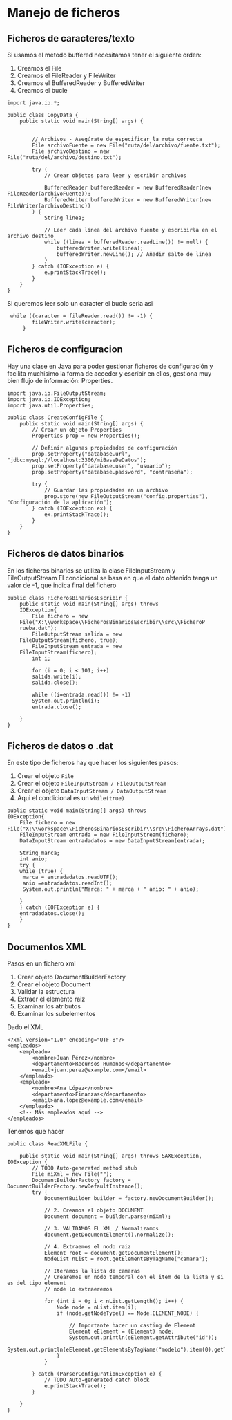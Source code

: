 # Manejo de ficheros

##  Ficheros de caracteres/texto

Si usamos el metodo buffered necesitamos tener el siguiente orden:
1. Creamos el File
2. Creamos el FileReader y FileWriter
3. Creamos el BufferedReader y BufferedWriter
4. Creamos el bucle



```
import java.io.*;

public class CopyData {
    public static void main(String[] args) {


        // Archivos - Asegúrate de especificar la ruta correcta
        File archivoFuente = new File("ruta/del/archivo/fuente.txt");
        File archivoDestino = new File("ruta/del/archivo/destino.txt");

        try (
            // Crear objetos para leer y escribir archivos

            BufferedReader bufferedReader = new BufferedReader(new FileReader(archivoFuente));
            BufferedWriter bufferedWriter = new BufferedWriter(new FileWriter(archivoDestino))
        ) {
            String linea;

            // Leer cada línea del archivo fuente y escribirla en el archivo destino
            while ((linea = bufferedReader.readLine()) != null) {
                bufferedWriter.write(linea);
                bufferedWriter.newLine(); // Añadir salto de línea
            }
        } catch (IOException e) {
            e.printStackTrace();
        }
    }
}
```

Si queremos leer solo un caracter el bucle seria asi 
```
 while ((caracter = fileReader.read()) != -1) {
        fileWriter.write(caracter);
     }
```

## Ficheros de configuracion

Hay una clase en Java para poder gestionar ficheros de configuración y facilita muchísimo la forma de acceder y escribir en ellos, gestiona muy bien flujo de información: Properties.

```
import java.io.FileOutputStream;
import java.io.IOException;
import java.util.Properties;

public class CreateConfigFile {
    public static void main(String[] args) {
        // Crear un objeto Properties
        Properties prop = new Properties();

        // Definir algunas propiedades de configuración
        prop.setProperty("database.url", "jdbc:mysql://localhost:3306/miBaseDeDatos");
        prop.setProperty("database.user", "usuario");
        prop.setProperty("database.password", "contraseña");

        try {
            // Guardar las propiedades en un archivo
            prop.store(new FileOutputStream("config.properties"), "Configuración de la aplicación");
        } catch (IOException ex) {
            ex.printStackTrace();
        }
    }
}
```
## Ficheros de datos binarios

En los ficheros binarios se utiliza la clase FileInputStream y FileOutputStream
El condicional se basa en que el dato obtenido tenga un valor de -1, que indica final del fichero

```
public class FicherosBinariosEscribir {
	public static void main(String[] args) throws
    IOException{
        File fichero = new
    File("X:\\workspace\\FicherosBinariosEscribir\\src\\FicheroP
    rueba.dat");
        FileOutputStream salida = new
    FileOutputStream(fichero, true);
        FileInputStream entrada = new
    FileInputStream(fichero);
        int i;
    
        for (i = 0; i < 101; i++)  
        salida.write(i);
        salida.close();
    
        while ((i=entrada.read()) != ‐1)  
        System.out.println(i);
        entrada.close();
        
    }
}
```
## Ficheros de datos o .dat

En este tipo de ficheros hay que hacer los siguientes pasos:
1. Crear el objeto `File`
2. Crear el objeto `FileInputStream / FileOutputStream`
3. Crear el objeto `DataInputStream / DataOutputStream`
4. Aqui el condicional es un `while(true)`

```
public static void main(String[] args) throws
IOException{
    File fichero = new
File("X:\\workspace\\FicherosBinariosEscribir\\src\\FicheroArrays.dat");
    FileInputStream entrada = new FileInputStream(fichero);
    DataInputStream entradadatos = new DataInputStream(entrada);
   
    String marca;
    int anio;
    try {
    while (true) {
     marca = entradadatos.readUTF();
     anio =entradadatos.readInt();
     System.out.println("Marca: " + marca + " anio: " + anio);
     
    }
    } catch (EOFException e) {
    entradadatos.close();
    }
}

```



## Documentos XML

Pasos en un fichero xml

1. Crear objeto DocumentBuilderFactory
2. Crear el objeto Document
3. Validar la estructura
4. Extraer el elemento raiz
5. Examinar los atributos
6. Examinar los subelementos

Dado el XML

```
<?xml version="1.0" encoding="UTF-8"?>
<empleados>
    <empleado>
        <nombre>Juan Pérez</nombre>
        <departamento>Recursos Humanos</departamento>
        <email>juan.perez@example.com</email>
    </empleado>
    <empleado>
        <nombre>Ana López</nombre>
        <departamento>Finanzas</departamento>
        <email>ana.lopez@example.com</email>
    </empleado>
    <!-- Más empleados aquí -->
</empleados>
```

Tenemos que hacer 
```
public class ReadXMLFile {

    public static void main(String[] args) throws SAXException, IOException {
		// TODO Auto-generated method stub
		File miXml = new File("");
		DocumentBuilderFactory factory = DocumentBuilderFactory.newDefaultInstance();
		try {
			DocumentBuilder builder = factory.newDocumentBuilder();

			// 2. Creamos el objeto DOCUMENT
			Document document = builder.parse(miXml);

			// 3. VALIDAMOS EL XML / Normalizamos
			document.getDocumentElement().normalize();

			// 4. Extraemos el nodo raiz
			Element root = document.getDocumentElement();
			NodeList nList = root.getElementsByTagName("camara");

			// Iteramos la lista de camaras
			// Crearemos un nodo temporal con el item de la lista y si es del tipo element
			// node lo extraeremos
			
			for (int i = 0; i < nList.getLength(); i++) {
				Node node = nList.item(i);
				if (node.getNodeType() == Node.ELEMENT_NODE) {
					
					// Importante hacer un casting de Element
					Element eElement = (Element) node;
					System.out.println(eElement.getAttribute("id"));
					System.out.println(eElement.getElementsByTagName("modelo").item(0).getTextContent());
				}
			}

		} catch (ParserConfigurationException e) {
			// TODO Auto-generated catch block
			e.printStackTrace();
		}

	}
}
```